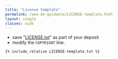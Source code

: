 ```yaml
---
title: "License template"
permalink: /aea-de-guidance/LICENSE-template.html
layout: single
classes: wide
---
```


- save  "<a href="raw.githubusercontent.com/{{ site.repository }}/{{ site.branch }}/_guidance/LICENSE-template.txt">LICENSE.txt</a>" as part of your deposit
- modify the `COPYRIGHT` line.

```
{% include_relative LICENSE-template.txt %}
```
